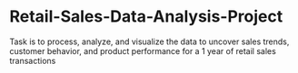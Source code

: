 # Retail-Sales-Data-Analysis-Project
Task is to process, analyze, and visualize the data to uncover sales trends, customer behavior, and product performance for a  1 year of retail sales transactions 

